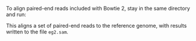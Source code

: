 <script>
import Execute from "components/Execute.svelte";
</script>

To align paired-end reads included with Bowtie 2, stay in the same directory and run:

<Execute command="bowtie2 \ -x $REF \ -1 reads_1.fq \ -2 reads_2.fq \ -S eg2.sam" />

This aligns a set of paired-end reads to the reference genome, with results written to the file `eg2.sam`.
